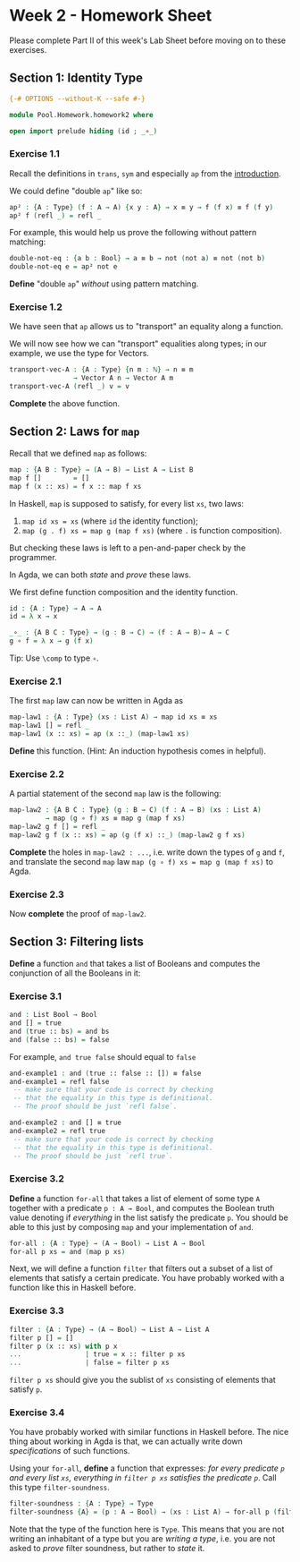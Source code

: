 # Week 2 - Homework Sheet

Please complete Part II of this week's Lab Sheet before moving on to these exercises.

## Section 1: Identity Type

```agda
{-# OPTIONS --without-K --safe #-}

module Pool.Homework.homework2 where

open import prelude hiding (id ; _∘_)
```

### Exercise 1.1

Recall the definitions in `trans`, `sym` and especially `ap` from the
[introduction](../introduction.lagda.md).

We could define "double `ap`" like so:

```agda
ap² : {A : Type} (f : A → A) {x y : A} → x ≡ y → f (f x) ≡ f (f y)
ap² f (refl _) = refl _
```

For example, this would help us prove the following without pattern matching:

```agda
double-not-eq : {a b : Bool} → a ≡ b → not (not a) ≡ not (not b)
double-not-eq e = ap² not e
```

**Define** "double `ap`" *without* using pattern matching.

### Exercise 1.2

We have seen that `ap` allows us to "transport" an equality along a function.

We will now see how we can "transport" equalities along types; in our example,
we use the type for Vectors.

```agda
transport-vec-A : {A : Type} {n m : ℕ} → n ≡ m
                → Vector A n → Vector A m
transport-vec-A (refl _) v = v
```

**Complete** the above function.

## Section 2: Laws for `map`

Recall that we defined `map` as follows:
```agda
map : {A B : Type} → (A → B) → List A → List B
map f []        = []
map f (x :: xs) = f x :: map f xs
```

In Haskell, `map` is supposed to satisfy, for every list `xs`, two laws:

 1. `map id xs = xs` (where `id` the identity function);
 1. `map (g . f) xs = map g (map f xs)` (where `.` is function composition).

But checking these laws is left to a pen-and-paper check by the programmer.

In Agda, we can both *state* and *prove* these laws.

We first define function composition and the identity function.

```agda
id : {A : Type} → A → A
id = λ x → x

_∘_ : {A B C : Type} → (g : B → C) → (f : A → B)→ A → C
g ∘ f = λ x → g (f x)
```

Tip: Use `\comp` to type `∘`.

### Exercise 2.1

The first `map` law can now be written in Agda as
```agda
map-law1 : {A : Type} (xs : List A) → map id xs ≡ xs
map-law1 [] = refl _
map-law1 (x :: xs) = ap (x ::_) (map-law1 xs)
```

**Define** this function. (Hint: An induction hypothesis comes in helpful).

### Exercise 2.2

A partial statement of the second `map` law is the following:
```agda
map-law2 : {A B C : Type} (g : B → C) (f : A → B) (xs : List A)
         → map (g ∘ f) xs ≡ map g (map f xs)
map-law2 g f [] = refl _
map-law2 g f (x :: xs) = ap (g (f x) ::_) (map-law2 g f xs)
```

**Complete** the holes in `map-law2 : ...`, i.e. write down the types of `g` and
`f`, and translate the second `map` law `map (g ∘ f) xs = map g (map f xs)` to
Agda.


### Exercise 2.3

Now **complete** the proof of `map-law2`.

## Section 3: Filtering lists

**Define** a function `and` that takes a list of Booleans and computes the
conjunction of all the Booleans in it:

### Exercise 3.1

```agda
and : List Bool → Bool
and [] = true
and (true :: bs) = and bs
and (false :: bs) = false
```

For example, `and true false` should equal to `false`

```agda
and-example1 : and (true :: false :: []) ≡ false
and-example1 = refl false
 -- make sure that your code is correct by checking
 -- that the equality in this type is definitional.
 -- The proof should be just `refl false`.
```

```agda
and-example2 : and [] ≡ true
and-example2 = refl true
 -- make sure that your code is correct by checking
 -- that the equality in this type is definitional.
 -- The proof should be just `refl true`.
```

### Exercise 3.2

**Define** a function `for-all` that takes a list of element of some type `A`
together with a predicate `p : A → Bool`, and computes the Boolean truth value
denoting if *everything* in the list satisfy the predicate `p`. You should be
able to this just by composing `map` and your implementation of `and`.

```agda
for-all : {A : Type} → (A → Bool) → List A → Bool
for-all p xs = and (map p xs)
```

Next, we will define a function `filter` that filters out a subset of a list of
elements that satisfy a certain predicate. You have probably worked with a
function like this in Haskell before.

### Exercise 3.3

```agda
filter : {A : Type} → (A → Bool) → List A → List A
filter p [] = []
filter p (x :: xs) with p x
...                | true = x :: filter p xs
...                | false = filter p xs
```

`filter p xs` should give you the sublist of `xs` consisting of elements that
satisfy `p`.

### Exercise 3.4

You have probably worked with similar functions in Haskell before. The nice
thing about working in Agda is that, we can actually write down *specifications*
of such functions.

Using your `for-all`, **define** a function that expresses: *for every predicate
`p` and every list `xs`, everything in `filter p xs` satisfies the predicate
`p`*. Call this type `filter-soundness`.

```agda
filter-soundness : {A : Type} → Type
filter-soundness {A} = (p : A → Bool) → (xs : List A) → for-all p (filter p xs) ≡ true
```

Note that the type of the function here is `Type`. This means that you are not
writing an inhabitant of a type but you are *writing a type*, i.e. you are not
asked to *prove* filter soundness, but rather to *state* it.
